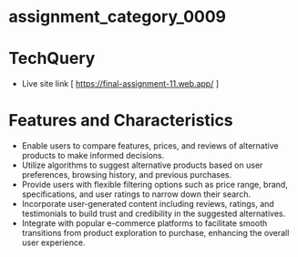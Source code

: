 

# assignment_category_0009



# TechQuery
- Live site link  [ https://final-assignment-11.web.app/ ]


# Features and Characteristics 

-  Enable users to compare features, prices, and reviews of alternative products to make informed decisions.
- Utilize algorithms to suggest alternative products based on user preferences, browsing history, and previous purchases.
- Provide users with flexible filtering options such as price range, brand, specifications, and user ratings to narrow down their search.
- Incorporate user-generated content including reviews, ratings, and testimonials to build trust and credibility in the suggested alternatives.
-  Integrate with popular e-commerce platforms to facilitate smooth transitions from product exploration to purchase, enhancing the overall user experience.

